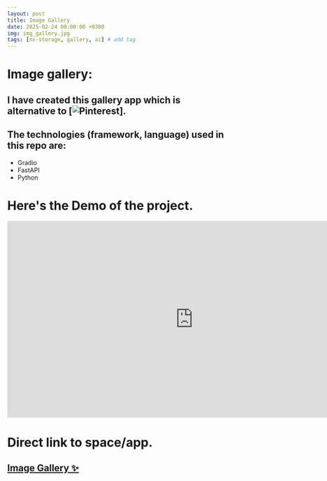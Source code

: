 ```yaml
---
layout: post
title: Image Gallery
date: 2025-02-24 00:00:00 +0300
img: img_gallery.jpg
tags: [nx-storage, gallery, ai] # add tag
---
```


# Image gallery:
## I have created this gallery app which is alternative to [![Pinterest](https://www.pinterest.com/ideas/)].
## The technologies (framework, language) used in this repo are:
* Gradio
* FastAPI
* Python

# Here's the Demo of the project.

<iframe
	src="https://astraos-img-gallery.hf.space"
	frameborder="0"
	width="850"
	height="450"
    allow="autoplay; picture-in-picture; fullscreen"
    style="border: none; margin: 0; padding: 0;"
></iframe>

# Direct link to space/app.
## [Image Gallery ✨](https://astraos-img-gallery.hf.space)

